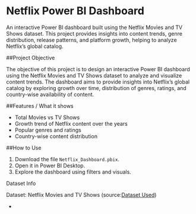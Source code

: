 # Netflix Power BI Dashboard
An interactive Power BI dashboard built using the Netflix Movies and TV Shows dataset. This project provides insights into content trends, genre distribution, release patterns, and platform growth, helping to analyze Netflix’s global catalog.

##Project Objective

The objective of this project is to design an interactive Power BI dashboard using the Netflix Movies and TV Shows dataset to analyze and visualize content trends. The dashboard aims to provide insights into Netflix’s global catalog by exploring growth over time, distribution of genres, ratings, and country-wise availability of content.


##Features / What it shows
- Total Movies vs TV Shows
- Growth trend of Netflix content over the years
- Popular genres and ratings
- Country-wise content distribution

##How to Use
1. Download the file `Netflix_Dashboard.pbix`.
2. Open it in Power BI Desktop.
3. Explore the dashboard using filters and visuals.

Dataset Info

Dataset: Netflix Movies and TV Shows (source:<a href="https://www.kaggle.com/datasets/shivamb/netflix-shows">Dataset Used</a>)
- <a href="https://github.com/sathish-k2005/netflix-dashboard/blob/main/Netflix_Dashboard.pbix">
